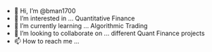 - 👋 Hi, I’m @bman1700
- 👀 I’m interested in ... Quantitative Finance
- 🌱 I’m currently learning ... Algorithmic Trading
- 💞️ I’m looking to collaborate on ... different Quant Finance projects
- 📫 How to reach me ...

<!---
bman1700/bman1700 is a ✨ special ✨ repository because its `README.md` (this file) appears on your GitHub profile.
You can click the Preview link to take a look at your changes.
--->
